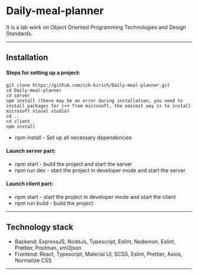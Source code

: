 # Daily-meal-planner
It is a lab work on Object Oriented Programming Technologies and Design Standards.
***
## Installation
#### Steps for setting up a project: 
```
git clone https://github.com/ich-kirich/Daily-meal-planner.git
cd Daily-meal-planner
cd server
npm install (there may be an error during installation, you need to install packages for c++ from microsoft, the easiest way is to install microsoft visual studio)
cd ..
cd client
npm install
```
- npm install - Set up all necessary dependencies
#### Launch server part:
- npm start - build the project and start the server
- npm run dev - start the project in developer mode and start the server
#### Launch client part:
- npm start - start the project in developer mode and start the client
- npm run build - build the project
***
## Technology stack
- Backend: ExpressJS, NodeJs, Typescript, Eslint, Nodemon, Eslint, Prettier, Postman, xml2json
- Frontend: React, Typescript, Material UI, SCSS, Eslint, Prettier, Axios, Normalize CSS
***
